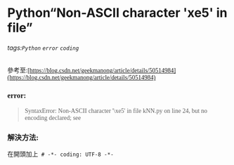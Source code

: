 # Python“Non-ASCII character 'xe5' in file”
###### tags:`Python` `error` `coding`
<font face="微軟正黑體">

參考至:[https://blog.csdn.net/geekmanong/article/details/50514984](https://blog.csdn.net/geekmanong/article/details/50514984)

### error:
> SyntaxError: Non-ASCII character '\xe5' in file kNN.py on line 24, but no encoding declared; see

### 解決方法:
在開頭加上` # -*- coding: UTF-8 -*-`
</font>